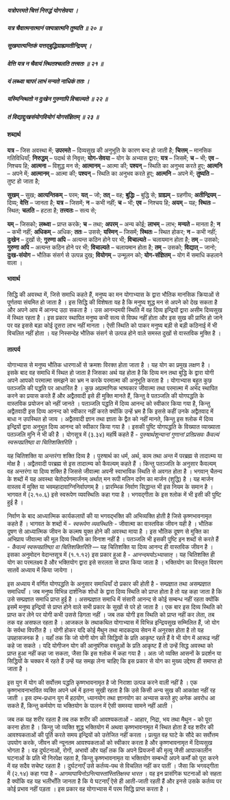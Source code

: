 ##### यत्रोपरमते चित्तं निरुद्धं योगसेवया ।
##### यत्र चैवात्मनात्मानं पश्यन्नात्मनि तुष्यति ॥ २० ॥
##### सुखमात्यन्तिकं यत्तद्बुद्धिग्राह्यमतीन्द्रियम् ।
##### वेत्ति यत्र न चैवायं स्थितश्चलति तत्त्वतः ॥ २१ ॥
##### यं लब्ध्वा चापरं लाभं मन्यते नाधिकं ततः ।
##### यस्मिन्स्थितो न दुःखेन गुरुणापि विचाल्यते ॥ २२ ॥
##### तं विद्याद्दुःखसंयोगवियोगं योगसंज्ञितम् ॥ २३ ॥

#### शब्दार्थ

**यत्र** – जिस अवस्था में; **उपरमते** – दिव्यसुख की अनुभूति के कारण बन्द हो जाती है; **चित्तम्** – मानसिक गतिविधियाँ; **निरुद्धम्** – पदार्थ से निवृत्त; **योग-सेवया** – योग के अभ्यास द्वारा; **यत्र** – जिसमें; **च** – भी; **एव** – निश्चय हि; **आत्मना** – विशुद्ध मन से; **आत्मानम्** – आत्मा की; **पश्यन्** – स्थिति का अनुभव करते हुए; **आत्मनि** – अपने में; **आत्मानम्** – आत्मा की; **पश्यन्** – स्थिति का अनुभव करते हुए; **आत्मनि** – अपने में; **तुष्यति** – तुष्ट हो जाता है;

**सुखम्** – सुख; **आत्यन्तिकम्** – परम; **यत्** – जो; **तत्** – वह; **बुद्धिः** – बुद्धि से; **ग्राह्यम्** – ग्रहणीय; **अतीन्द्रियम्** – दिव्य; **वेत्ति** – जानता है; **यत्र** – जिसमें; **न** – कभी नहीं; **च** – भी; **एव** – निश्चय हि; **अयम्** – यह; **स्थितः** – स्थित; **चलति** – हटता है; **तत्त्वतः** – सत्य से;

**यम्** – जिसको; **लब्ध्वा** – प्राप्त करके; **च** – तथा; **अपरम्** – अन्य कोई; **लाभम्** – लाभ; **मन्यते** – मानता है; **न** – कभी नहीं; **अधिकम्** – अधिक; **ततः** – उससे; **यस्मिन्** – जिसमें; **स्थितः** – स्थित होकर; **न** – कभी नहीं; **दुःखेन** – दुखों से; **गुरुणा अपि** – अत्यन्त कठिन होने पर भी; **विचाल्यते** – चलायमान होता है; **तम्** – उसको; **गुरुणा अपि** – अत्यन्त कठिन होने पर भी; **विचाल्यते** – चलायमान होता है; **तम्** – उसको; **विद्यात्** – जानो; **दुःख-संयोग** – भौतिक संसर्ग से उत्पन्न दुख; **वियोगम्** – उन्मूलन को; **योग-संज्ञितम्** – योग में समाधि कहलाने वाला ।

#### भावार्थ

सिद्धि की अवस्था में, जिसे समाधि कहते हैं, मनुष्य का मन योगाभ्यास के द्वारा भौतिक मानसिक क्रियाओं से पूर्णतया संयमित हो जाता है । इस सिद्धि की विशेषता यह है कि मनुष्य शुद्ध मन से अपने को देख सकता है और अपने आप में आनन्द उठा सकता है । उस आनन्दमयी स्थिति में वह दिव्य इन्द्रियों द्वारा असीम दिव्यसुख में स्थित रहता है । इस प्रकार स्थापित मनुष्य कभी सत्य से विपथ नहीं होता और इस सुख की प्राप्ति हो जाने पर वह इससे बड़ा कोई दूसरा लाभ नहीं मानता । ऐसी स्थिति को पाकर मनुष्य बड़ी से बड़ी कठिनाई में भी विचलित नहीं होता । यह निस्सन्देह भौतिक संसर्ग से उत्पन्न होने वाले समस्त दुखों से वास्तविक मुक्ति है ।

#### तात्पर्य

योगाभ्यास से मनुष्य भौतिक धारणाओं से क्रमशः विरक्त होता जाता है । यह योग का प्रमुख लक्षण है । इसके बाद वह समाधि में स्थित हो जाता है जिसका अर्थ यह होता है कि दिव्य मन तथा बुद्धि के द्वारा योगी अपने आपको परमात्मा समझने का भ्रम न करके परमात्मा की अनुभूति करता है । योगाभ्यास बहुत कुछ पतञ्जलि की पद्धति पर आधारित है । कुछ अप्रामाणिक भाष्यकार जीवात्मा तथा परमात्मा में अभेद स्थापित करने का प्रयास करते हैं और अद्वैतवादी इसे ही मुक्ति मानते हैं, किन्तु वे पतञ्जलि की योगपद्धति के वास्तविक प्रयोजन को नहीं जानते । पतञ्जलि पद्धति में दिव्य आनन्द को स्वीकार किया गया है, किन्तु अद्वैतवादी इस दिव्य आनन्द को स्वीकार नहीं करते क्योंकि उन्हें भ्रम है कि इससे कहीं उनके अद्वैतवाद में बाधा न उपस्थित हो जाय । अद्वैतवादी ज्ञान तथा ज्ञाता के द्वैत को नहीं मानते, किन्तु इस श्लोक में दिव्य इन्द्रियों द्वारा अनुभूत दिव्य आनन्द को स्वीकार किया गया है । इसकी पुष्टि योगपद्धति के विख्यात व्याख्याता पतञ्जलि मुनि ने भी की है । योगसूत्र में (३.३४) महर्षि कहते हैं - *पुरुषार्थशून्यानां गुणानां प्रतिप्रसवः कैवल्यं स्वरूपप्रतिष्ठा वा चितिशक्तिरिति* ।

यह चितिशक्ति या अन्तरंगा शक्ति दिव्य है । पुरुषार्थ का धर्म, अर्थ, काम तथा अन्त में परब्रह्म से तादात्म्य या मोक्ष है । अद्वैतवादी परब्रह्म से इस तादात्म्य को कैवल्यम् कहते हैं । किन्तु पतञ्जलि के अनुसार कैवल्यम् वह अन्तरंगा या दिव्य शक्ति है जिससे जीवात्मा अपनी स्वाभाविक स्थिति से अवगत होता है । भगवान् चैतन्य के शब्दों में यह अवस्था चेतोदर्पणमार्जनम् अर्थात् मन रूपी मलिन दर्पण का मार्जन (शुद्धि) है । यह मार्जन वास्तव में मुक्ति या भवमहादावाग्निनिर्वापणम् है । प्रारम्भिक निर्वाण सिद्धान्त भी इस नियम के समान है । भागवत में (२.१०.६) इसे स्वरूपेण व्यवस्थितिः कहा गया है । भगवद्गीता के इस श्लोक में भी इसी की पुष्टि हुई है ।

निर्वाण के बाद आध्यात्मिक कार्यकलापों की या भगवद्भक्ति की अभिव्यक्ति होती है जिसे कृष्णभावनामृत कहते हैं । भागवत के शब्दों में - *स्वरूपेण व्यवस्थितिः* - जीवात्मा का वास्तविक जीवन यही है । भौतिक दूषण से आध्यात्मिक जीवन के कल्मष युक्त होने की अवस्था माया है । इस भौतिक दूषण से मुक्ति का अभिप्राय जीवात्मा की मूल दिव्य स्थिति का विनाश नहीं है । पतञ्जलि भी इसकी पुष्टि इन शब्दों से करते हैं - *कैवल्यं स्वरूपप्रतिष्ठा वा चितिशक्तिरिति* — यह चितिशक्ति या दिव्य आनन्द ही वास्तविक जीवन है । इसका अनुमोदन वेदान्तसूत्र में (१.१.१२) इस प्रकार हुआ है - *आनन्दमयोऽभ्यासात्* । यह चितिशक्ति ही योग का परमलक्ष्य है और भक्तियोग द्वारा इसे सरलता से प्राप्त किया जाता है । भक्तियोग का विस्तृत विवरण सातवें अध्याय में किया जायेगा ।

इस अध्याय में वर्णित योगपद्धति के अनुसार समाधियाँ दो प्रकार की होती है - सम्प्रज्ञात तथा असम्प्रज्ञात समाधियाँ । जब मनुष्य विभिन्न दार्शनिक शोधों के द्वारा दिव्य स्थिति को प्राप्त होता है तो यह कहा जाता है कि उसे सम्प्रज्ञात समाधि प्राप्त हुई है । असम्प्रज्ञात समाधि में संसारी आनन्द से कोई सम्बन्ध नहीं रहता क्योंकि इसमें मनुष्य इन्द्रियों से प्राप्त होने वाले सभी प्रकार के सुखों से परे हो जाता है । एक बार इस दिव्य स्थिति को प्राप्त कर लेने पर योगी कभी उससे डिगता नहीं । जब तक योगी इस स्थिति को प्राप्त नहीं कर लेता, तब तक वह असफल रहता है । आजकल के तथाकथित योगाभ्यास में विभिन्न इन्द्रियसुख सम्मिलित हैं, जो योग के सर्वथा विपरीत है । योगी होकर यदि कोई मैथुन तथा मादकद्रव्य सेवन में अनुरक्त होता है तो यह उपहासजनक है । यहाँ तक कि जो योगी योग की सिद्धियों के प्रति आकृष्ट रहते हैं वे भी योग में आरूढ नहीं कहे जा सकते । यदि योगीजन योग की आनुषंगिक वस्तुओं के प्रति आकृष्ट हैं तो उन्हें सिद्ध अवस्था को प्राप्त हुआ नहीं कहा जा सकता, जैसा कि इस श्लोक में कहा गया है । अतः जो व्यक्ति आसनों के प्रदर्शन या सिद्धियों के चक्कर में रहते हैं उन्हें यह समझ लेना चाहिए कि इस प्रकार से योग का मुख्य उद्देश्य ही समाप्त हो जाता है ।

इस युग में योग की सर्वोत्तम पद्धति कृष्णभावनामृत है जो निराशा उत्पन्न करने वाली नहीं है । एक कृष्णभावनाभावित व्यक्ति अपने धर्म में इतना सुखी रहता है कि उसे किसी अन्य सुख की आकांक्षा नहीं रह जाती । इस दम्भ-प्रधान युग में हठयोग, ध्यानयोग तथा ज्ञानयोग का अभ्यास करते हुए अनेक अवरोध आ सकते हैं, किन्तु कर्मयोग या भक्तियोग के पालन में ऐसी समस्या सामने नहीं आती ।

जब तक यह शरीर रहता है तब तक शरीर की आवश्यकताओं - आहार, निद्रा, भय तथा मैथुन - को पूरा करना होता है । किन्तु जो व्यक्ति शुद्ध भक्तियोग में अथवा कृष्णभावनामृत में स्थित होता है वह शरीर की आवश्यकताओं की पूर्ति करते समय इन्द्रियों को उत्तेजित नहीं करता । प्रत्युत वह घाटे के सौदे का सर्वोत्तम उपयोग करके, जीवन की न्यूनतम आवश्यकताओं को स्वीकार करता है और कृष्णभावनामृत में दिव्यसुख भोगता है । वह दुर्घटनाओं, रोगों, अभावों और यहाँ तक कि अपने प्रियजनों की मृत्यु जैसी आपात्कालीन घटनाओं के प्रति भी निरपेक्ष रहता है, किन्तु कृष्णभावनामृत या भक्तियोग सम्बन्धी अपने कर्मों को पूरा करने में वह सदैव सचेष्ट रहता है । दुर्घटनाएँ उसे कर्तव्य-पथ से विचलित नहीं कर पातीं । जैसा कि भगवद्गीता में (२.१४) कहा गया है - *आगमापायिनोऽनित्यास्तांस्तितिक्षस्व भारत* । वह इन प्रासंगिक घटनाओं को सहता है क्योंकि वह यह भलीभाँति जानता है कि ये घटनाएँ ऐसे ही आती-जाती रहती हैं और इनसे उसके कर्तव्य पर कोई प्रभाव नहीं पड़ता । इस प्रकार वह योगाभ्यास में परम सिद्धि प्राप्त करता है ।